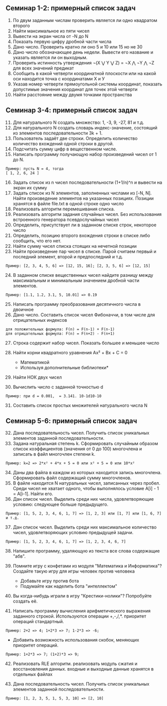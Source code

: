 ## Семинар 1-2: примерный список задач

1. По двум заданным числам проверить является ли одно квадратом второго 
2. Найти максимальное из пяти чисел
3. Вывести на экран числа от -N до N
4. Показать первую цифру дробной части числа
5. Дано число. Проверить кратно ли оно 5 и 10 или 15 но не 30
6. Дано число обозначающее день недели. Вывести его название и указать является ли он выходным.
7. Проверить истинность утверждения ¬(X ⋁ Y ⋁ Z) = ¬X ⋀ ¬Y ⋀ ¬Z для всех значений предикат
8. Сообщить в какой четверти координатной плоскости или на какой оси находится точка с координатами Х и У 
9. Указав номер четверти прямоугольной системы координат, показать допустимые значения координат для точек этой четверти
10. Найти расстояние между двумя точками пространства

## Семинар 3-4: примерный список задач

11. Для натурального N создать множество: 1, -3, 9, -27, 81 и т.д.
12. Для натурального N создать словарь индекс-значение, состоящий из элементов последовательности 3k + 1.
13. Пользователь задаёт две строки. Определить количество количество вхождений одной строки в другой.
14. Подсчитать сумму цифр в вещественном числе.
15. Написать программу получающую набор произведений чисел от 1 до N.
```
Пример: пусть N = 4, тогда
[ 1, 2, 6, 24 ]
```
16. Задать список из n чисел последовательности (1+1/n)^n и вывести на экран их сумму
17. Задать список из N элементов, заполненных числами из [-N, N]. Найти произведение элементов на указанных позициях. Позиции хранятся в файле file.txt в одной строке одно число
18. Реализовать алгоритм перемешивания списка. 
19. Реализовать алгоритм задания случайных чисел. Без использования встроенного генератора псевдослучайных чисел
20. Определить, присутствует ли в заданном списке строк, некоторое число 
21. Определить, позицию второго вхождения строки в списке либо сообщить, что его нет.
22. Найти сумму чисел списка стоящих на нечетной позиции
23. Найти произведение пар чисел в списке. Парой считаем первый и последний элемент, второй и предпоследний и т.д. 
```
Пример: [2, 3, 4, 5, 6] => [12, 15, 16]; [2, 3, 5, 6] => [12, 15] 
```
24. В заданном списке вещественных чисел найдите разницу между максимальным и минимальным значением дробной части элементов.
```
Пример: [1.1, 1.2, 3.1, 5, 10.01] => 0.19
```
25. Написать программу преобразования десятичного числа в двоичное
26. Дано число. Составить список чисел Фибоначчи, в том числе для отрицательных индексов
```
для положительных формула: F(n) = F(n-1) + F(n-1)
для отрицательных формула: F(n) = F(n+2) - F(n+1)
```
27. Строка содержит набор чисел. Показать большее и меньшее число
28. Найти корни квадратного уравнения Ax² + Bx + C = 0
    * Математикой
    * Используя дополнительные библиотеки*

29. Найти НОК двух чисел
30. Вычислить число  c заданной точностью d
```
Пример: при d = 0.001,  = 3.141. 10-1d10-10
```
31. Составить список простых множителей натурального числа N

## Семинар 5-6: примерный список задач

32. Дана последовательность чисел. Получить список уникальных элементов заданной последовательности.
33. Задана натуральная степень k. Сформировать случайным образом список коэффициентов (значения от 0 до 100) многочлена и записать в файл многочлен степени k. 
```
Пример: k=2 => 2*x² + 4*x + 5 = 0 или x² + 5 = 0 или 10*x²
```
34. Даны два файла в каждом из которых находится запись многочлена. Сформировать файл содержащий сумму многочленов.
35. В файле находится N натуральных чисел, записанных через пробел. Среди чисел не хватает одного, чтобы выполнялось условие A[i] - 1 = A[i-1]. Найти его.
36. Дан список чисел. Выделить среди них числа, удовлетворяющие условию: следующее больше предыдущего. 
```
Пример: [1, 5, 2, 3, 4, 6, 1, 7] => [1, 2, 3] или [1, 7] или [1, 6, 7] и т.д.
```
37. Дан список чисел. Выделить среди них максимальное количество чисел, удовлетворяющих условию предыдущей задачи. 
```
Пример: [1, 5, 2, 3, 4, 6, 1, 7] => [1, 2, 3, 4, 6, 7]
```
38. Напишите программу, удаляющую из текста все слова содержащие "абв".
39. Помните игру с конфетами из модуля "Математика и Информатика"? Создайте такую игру для игры человек против человека
    * Добавьте игру против бота
    * Подумайте как наделить бота "интеллектом" 

40. Вы когда-нибудь играли в игру "Крестики-нолики"? Попробуйте создать её.
41. Написать программу вычисления арифметического выражения заданного строкой. Используются операции +,-,/,*. приоритет операций стандартный. 
```
Пример: 2+2 => 4; 1+2*3 => 7; 1-2*3 => -6; 
```
* Добавить возможность использования скобок, меняющих приоритет операций. 

```
Пример: 1+2*3 => 7; (1+2)*3 => 9;
```
42. Реализовать RLE алгоритм. реализовать модуль сжатия и восстановления данных.
входные и выходные данные хранятся в отдельных файлах

43. Дана последовательность чисел. Получить список уникальных элементов заданной последовательности.
```
Пример: [1, 2, 3, 5, 1, 5, 3, 10] => [2, 10]
```


